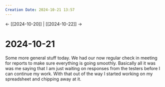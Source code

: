 ```yaml
---
Creation Date: 2024-10-21 13:57
---
```


<- [[2024-10-20]] | [[2024-10-22]]  ->

# 2024-10-21
Some more general stuff today. We had our now regular check in meeting for reports to make sure everything is going smoothly. Basically all it was was me saying that I am just waiting on responses from the testers before I can continue my work. With that out of the way I started working on my spreadsheet and chipping away at it.
